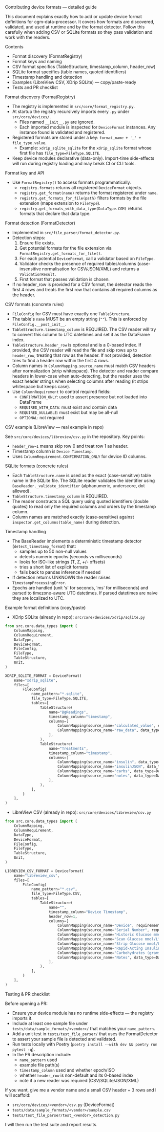 Contributing device formats — detailed guide

This document explains exactly how to add or update device format definitions for
cgm-data-processor. It covers how formats are discovered, validated, and used at
runtime and by the format detector. Follow this carefully when adding CSV or
SQLite formats so they pass validation and work with the readers.

Contents
- Format discovery (FormatRegistry)
- Format keys and naming
- CSV format specifics (TableStructure, timestamp_column, header_row)
- SQLite format specifics (table names, quoted identifiers)
- Timestamp handling and detection
- Examples (LibreView CSV, XDrip SQLite) — copy/paste-ready
- Tests and PR checklist

Format discovery (FormatRegistry)

- The registry is implemented in `src/core/format_registry.py`.
- At startup the registry recursively imports every `.py` under `src/core/devices/`.
  - Files named `__init__.py` are ignored.
  - Each imported module is inspected for `DeviceFormat` instances. Any
    instance found is validated and registered.
- Registered formats are stored under a key: `format_name + '_' + file_type.value`.
  - Example: `xdrip_sqlite_sqlite` for the `xdrip_sqlite` format whose first file
    has `file_type=FileType.SQLITE`.
- Keep device modules declarative (data-only). Import-time side-effects will run
  during registry loading and may break CI or CLI tools.

Format key and API

- Use `FormatRegistry()` to access formats programmatically.
  - `registry.formats` returns all registered `DeviceFormat` objects.
  - `registry.get_format(name)` returns the format registered under `name`.
  - `registry.get_formats_for_file(path)` filters formats by the file extension
    (maps extension to `FileType`).
  - `registry.get_formats_with_data_type(DataType.CGM)` returns formats that
    declare that data type.

Format detection (FormatDetector)

- Implemented in `src/file_parser/format_detector.py`.
- Detection steps:
  1. Ensure file exists.
  2. Get potential formats for the file extension via `FormatRegistry.get_formats_for_file()`.
  3. For each potential `DeviceFormat`, call a validator based on `FileType`.
  4. Validator checks the presence of required tables/columns (case-insensitive
     normalisation for CSV/JSON/XML) and returns a `ValidationResult`.
  5. First format that passes validation is chosen.
- If no header_row is provided for a CSV format, the detector reads the first
  4 rows and treats the first row that contains all required columns as the
  header.

CSV formats (concrete rules)

- `FileConfig` for CSV must have exactly one `TableStructure`.
- The table's `name` MUST be an empty string (`""`). This is enforced by
  `FileConfig.__post_init__`.
- `TableStructure.timestamp_column` is REQUIRED. The CSV reader will try to
  convert this column to UTC datetimes and set it as the DataFrame index.
- `TableStructure.header_row` is optional and is a 0-based index. If provided,
  the CSV reader will read the file and skip rows up to `header_row`, treating
  that row as the header. If not provided, detection tries to find a header row
  within the first 4 rows.
- Column names in `ColumnMapping.source_name` must match CSV headers after
  normalization (strip whitespace). The detector and reader compare headers in
  lower-case when auto-detecting, but the reader uses the exact header strings
  when selecting columns after reading (it strips whitespace but keeps case).
- Use `ColumnRequirement` to control required fields:
  - `CONFIRMATION_ONLY`: used to assert presence but not loaded into DataFrame
  - `REQUIRED_WITH_DATA`: must exist and contain data
  - `REQUIRED_NULLABLE`: must exist but may be all-null
  - `OPTIONAL`: not required

CSV example (LibreView — real example in repo)

See `src/core/devices/libreview/csv.py` in the repository. Key points:
- `header_row=1` means skip row 0 and treat row 1 as header.
- Timestamp column is `Device Timestamp`.
- Uses `ColumnRequirement.CONFIRMATION_ONLY` for device ID columns.

SQLite formats (concrete rules)

- Each `TableStructure.name` is used as the exact (case-sensitive) table name in
  the SQLite file. The SQLite reader validates the identifier using
  `BaseReader._validate_identifier` (alphanumeric, underscore, dot allowed).
- `TableStructure.timestamp_column` is REQUIRED.
- The reader constructs a SQL query using quoted identifiers (double quotes) to
  read only the required columns and orders by the timestamp column.
- Column names are matched exactly (case-sensitive) against `inspector.get_columns(table_name)` during detection.

Timestamp handling

- The BaseReader implements a deterministic timestamp detector (`detect_timestamp_format`) that:
  - samples up to 50 non-null values
  - detects numeric epochs (seconds vs milliseconds)
  - looks for ISO-like strings (T, Z, +/- offsets)
  - tries a short list of explicit formats
  - falls back to pandas inference if needed
- If detection returns UNKNOWN the reader raises `TimestampProcessingError`.
- Epochs are handled (unit 's' for seconds, 'ms' for milliseconds) and parsed
  to timezone-aware UTC datetimes. If parsed datetimes are naive they are
  localized to UTC.

Example format definitions (copy/paste)

- XDrip SQLite (already in repo): `src/core/devices/xdrip/sqlite.py`

```py
from src.core.data_types import (
    ColumnMapping,
    ColumnRequirement,
    DataType,
    DeviceFormat,
    FileConfig,
    FileType,
    TableStructure,
    Unit,
)

XDRIP_SQLITE_FORMAT = DeviceFormat(
    name="xdrip_sqlite",
    files=[
        FileConfig(
            name_pattern="*.sqlite",
            file_type=FileType.SQLITE,
            tables=[
                TableStructure(
                    name="BgReadings",
                    timestamp_column="timestamp",
                    columns=[
                        ColumnMapping(source_name="calculated_value", data_type=DataType.CGM, unit=Unit.MGDL),
                        ColumnMapping(source_name="raw_data", data_type=DataType.CGM, is_primary=False),
                    ],
                ),
                TableStructure(
                    name="Treatments",
                    timestamp_column="timestamp",
                    columns=[
                        ColumnMapping(source_name="insulin", data_type=DataType.INSULIN, unit=Unit.UNITS),
                        ColumnMapping(source_name="insulinJSON", data_type=DataType.INSULIN_META, requirement=ColumnRequirement.REQUIRED_NULLABLE),
                        ColumnMapping(source_name="carbs", data_type=DataType.CARBS, unit=Unit.GRAMS),
                        ColumnMapping(source_name="notes", data_type=DataType.NOTES, requirement=ColumnRequirement.REQUIRED_NULLABLE),
                    ],
                ),
            ],
        )
    ],
)
```

- LibreView CSV (already in repo): `src/core/devices/libreview/csv.py`

```py
from src.core.data_types import (
    ColumnMapping,
    ColumnRequirement,
    DataType,
    DeviceFormat,
    FileConfig,
    FileType,
    TableStructure,
    Unit,
)

LIBREVIEW_CSV_FORMAT = DeviceFormat(
    name="libreview_csv",
    files=[
        FileConfig(
            name_pattern="*.csv",
            file_type=FileType.CSV,
            tables=[
                TableStructure(
                    name="",
                    timestamp_column="Device Timestamp",
                    header_row=1,
                    columns=[
                        ColumnMapping(source_name="Device", requirement=ColumnRequirement.CONFIRMATION_ONLY),
                        ColumnMapping(source_name="Serial Number", requirement=ColumnRequirement.CONFIRMATION_ONLY),
                        ColumnMapping(source_name="Historic Glucose mmol/L", data_type=DataType.CGM, unit=Unit.MMOL),
                        ColumnMapping(source_name="Scan Glucose mmol/L", data_type=DataType.CGM, unit=Unit.MMOL, is_primary=False),
                        ColumnMapping(source_name="Strip Glucose mmol/L", data_type=DataType.BGM, unit=Unit.MMOL, requirement=ColumnRequirement.REQUIRED_NULLABLE),
                        ColumnMapping(source_name="Rapid-Acting Insulin (units)", data_type=DataType.INSULIN, unit=Unit.UNITS, requirement=ColumnRequirement.REQUIRED_NULLABLE),
                        ColumnMapping(source_name="Carbohydrates (grams)", data_type=DataType.CARBS, unit=Unit.GRAMS, requirement=ColumnRequirement.REQUIRED_NULLABLE),
                        ColumnMapping(source_name="Notes", data_type=DataType.NOTES, requirement=ColumnRequirement.REQUIRED_NULLABLE),
                    ],
                ),
            ],
        )
    ],
)
```

Testing & PR checklist

Before opening a PR:

- Ensure your device module has no runtime side-effects — the registry imports it.
- Include at least one sample file under `tests/data/sample_formats/<vendor>/` that matches your `name_pattern`.
- Add a unit test in `tests/test_file_parser/` that uses the FormatDetector to assert your sample file is detected and validated.
- Run tests locally with Poetry (`poetry install --with dev && poetry run pytest -q`).
- In the PR description include:
  - `name_pattern` used
  - example file path(s)
  - `timestamp_column` used and whether epoch/ISO
  - whether `header_row` is non-default and its 0-based index
  - note if a new reader was required (CSV/SQLite/JSON/XML)

If you want, give me a vendor name and a small CSV header + 3 rows and I will scaffold:
- `src/core/devices/<vendor>/csv.py` (DeviceFormat)
- `tests/data/sample_formats/<vendor>/sample.csv`
- `tests/test_file_parser/test_<vendor>_detection.py`

I will then run the test suite and report results.
